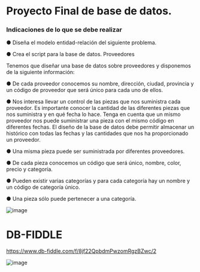 # Proyecto Final de base de datos.
### Indicaciones de lo que se debe realizar

● Diseña el modelo entidad-relación del siguiente problema.

● Crea el script para la base de datos.
Proveedores

Tenemos que diseñar una base de datos sobre proveedores y disponemos de
la siguiente información:

● De cada proveedor conocemos su nombre, dirección, ciudad, provincia y
un código de proveedor que será único para cada uno de ellos.

● Nos interesa llevar un control de las piezas que nos suministra cada
proveedor. Es importante conocer la cantidad de las diferentes piezas
que nos suministra y en qué fecha lo hace. Tenga en cuenta que un
mismo proveedor nos puede suministrar una pieza con el mismo código
en diferentes fechas. El diseño de la base de datos debe permitir
almacenar un histórico con todas las fechas y las cantidades que nos ha
proporcionado un proveedor.

● Una misma pieza puede ser suministrada por diferentes proveedores.

● De cada pieza conocemos un código que será único, nombre, color,
precio y categoría.

● Pueden existir varias categorías y para cada categoría hay un nombre y
un código de categoría único.

● Una pieza sólo puede pertenecer a una categoría.


![image](https://user-images.githubusercontent.com/103210431/171655771-def26422-2a75-4130-b4e6-dfb326ae5d6f.png)


# DB-FIDDLE

https://www.db-fiddle.com/f/8jf22QpbdmPwzomRgzBZwc/2

![image](https://user-images.githubusercontent.com/103210431/171657568-641c179d-22b9-4875-9f20-deca7828fa23.png)



